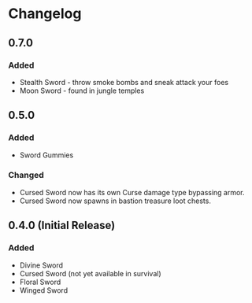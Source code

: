 # Changelog

## 0.7.0

### Added

- Stealth Sword - throw smoke bombs and sneak attack your foes
- Moon Sword - found in jungle temples

## 0.5.0

### Added

- Sword Gummies

### Changed

- Cursed Sword now has its own Curse damage type bypassing armor.
- Cursed Sword now spawns in bastion treasure loot chests.

## 0.4.0 (Initial Release)

### Added 

- Divine Sword
- Cursed Sword (not yet available in survival)
- Floral Sword
- Winged Sword
